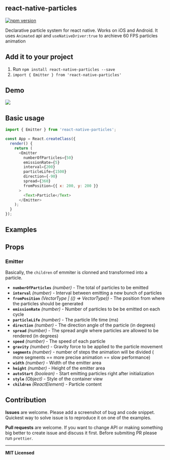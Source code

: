 
## react-native-particles
[![npm version](https://badge.fury.io/js/react-native-particles.svg)](https://badge.fury.io/js/react-native-particles)

Declarative particle system for react native. Works on iOS and Android. It uses `Animated` api and `useNativeDriver:true` to archieve 60 FPS particles animation

## Add it to your project

1. Run `npm install react-native-particles --save`
2. `import { Emitter } from 'react-native-particles'`

## Demo

![](https://raw.githubusercontent.com/nanndoj/react-native-particles/master/Example/screenshosts/particles.gif)

## Basic usage

```javascript
import { Emitter } from 'react-native-particles';

const App = React.createClass({
  render() {
    return (
      <Emitter
        numberOfParticles={50}
        emissionRate={5}
        interval={200}
        particleLife={1500}
        direction={-90}
        spread={360}
        fromPosition={{ x: 200, y: 200 }}
      >
        <Text>Particle</Text>
      </Emitter>
    );
  }
});
```

## Examples

## Props

### Emitter

Basically, the `children` of emmiter is clonned and transformed into a particle.

- **`numberOfParticles`** _(number)_ - The total of particles to be emitted
- **`interval`** _(number)_ - Interval between emitting a new bunch of particles
- **`fromPosition`** _(VectorType | (() => VectorType))_ - The position from where the particles should be generated
- **`emissionRate`** _(number)_ - Number of particles to be be emitted on each cycle
- **`particleLife`** _(number)_ - The particle life time (ms)
- **`direction`** _(number)_ - The direction angle of the particle (in degrees)
- **`spread`** _(number)_ - The spread angle where particles are allowed to be rendered (in degrees)
- **`speed`** _(number)_ - The speed of each particle
- **`gravity`** _(number)_ - Gravity force to be applied to the particle movement
- **`segments`** _(number)_ -  number of steps the animation will be divided ( more segments == more precise animation == slow performance)
- **`width`** _(number)_ -  Width of the emitter area
- **`height`** _(number)_ - Height of the emitter area
- **`autoStart`** _(boolean)_ - Start emitting particles right after initialization
- **`style`** _(Object)_ -  Style of the container view
- **`children`** _(ReactElement)_ - Particle content

## Contribution
**Issues** are welcome. Please add a screenshot of bug and code snippet. Quickest way to solve issue is to reproduce it on one of the examples.

**Pull requests** are welcome. If you want to change API or making something big better to create issue and discuss it first. Before submiting PR please run ```prettier```.

---

**MIT Licensed**
